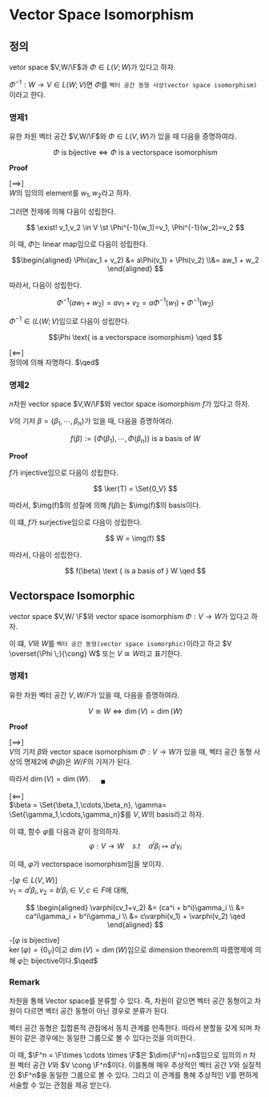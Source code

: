# Vector Space Isomorphism
## 정의
vetor space $V,W/\F$과 $\Phi \in L(V;W)$가 있다고 하자.

$\Phi^{-1}:W \rightarrow V \in L(W;V)$면 $\Phi$를 `벡터 공간 동형 사상(vector space isomorphism)`이라고 한다.

### 명제1  
유한 차원 벡터 공간 $V,W/\F$와 $\Phi \in L(V,W)$가 있을 때 다음을 증명하여라.  

$$\Phi \text{ is bijective} \iff \Phi \text{ is a vectorspace isomorphism }$$

**Proof**  

[$\implies$]  
$W$의 임의의 element를 $w_1,w_2$라고 하자.

그러면 전제에 의해 다음이 성립한다.

$$ \exist! v_1,v_2 \in V \st \Phi^{-1}(w_1)=v_1, \Phi^{-1}(w_2)=v_2 $$

이 때, $\Phi$는 linear map임으로 다음이 성립한다.

$$\begin{aligned} \Phi(av_1 + v_2) &= a\Phi(v_1) + \Phi(v_2) \\&=  aw_1 + w_2 \end{aligned} $$

따라서, 다음이 성립한다.

$$ \Phi^{-1}(aw_1+w_2) = av_1 +v_2 = a\Phi^{-1}(w_1) + \Phi^{-1}(w_2) $$

$\Phi^{-1}\in(L(W;V)$임으로 다음이 성립한다.

$$\Phi \text{ is a vectorspace isomorphism} \qed $$

[$\impliedby$]  
정의에 의해 자명하다. $\qed$

### 명제2
$n$차원 vector space $V,W/\F$와 vector space isomorphism $f$가 있다고 하자.

$V$의 기저 $\beta = \{ \beta_1, \cdots, \beta_n \}$가 있을 때, 다음을 증명하여라.

$$ f(\beta) :=  \{ \Phi(\beta_1),\cdots,\Phi(\beta_n) \} \text { is a basis of } W$$

**Proof**  

$f$가 injective임으로 다음이 성립한다.

$$ \ker(T) = \Set{0_V} $$

따라서, $\img(f)$의 성질에 의해 $f(\beta)$는 $\img(f)$의 basis이다.

이 떄, $f$가 surjective임으로 다음이 성립한다.

$$ W = \img(f) $$

따라서, 다음이 성립한다.

$$ f(\beta) \text { is a basis of } W \qed $$

## Vectorspace Isomorphic
vector space $V,W/ \F$와 vector space isomorphism $\Phi:V \rightarrow W$가 있다고 하자.

이 떄, $V$와 $W$를 `벡터 공간 동형(vector space isomorphic)`이라고 하고 $V \overset{\Phi \;}{\cong} W$ 또는 $V \cong W$라고 표기한다.

### 명제1
유한 차원 벡터 공간 $V,W/F$가 있을 때, 다음을 증명하여라.

$$V \cong W \iff \dim(V)=\dim(W)$$

**Proof**  

[$\implies$]  
$V$의 기저 $\beta$와 vector space isomorphism $\Phi:V \rightarrow W$가 있을 때, 벡터 공간 동형 사상의 명제2에 $\Phi(\beta)$은 $W/F$의 기저가 된다.

따라서 $\dim(V)=\dim(W)$. $\quad {_\blacksquare}$

[$\impliedby$]  
$\beta = \Set{\beta_1,\cdots,\beta_n}, \gamma= \Set{\gamma_1,\cdots,\gamma_n}$를 $V,W$의 basis라고 하자.

이 떄, 함수 $\varphi$를 다음과 같이 정의하자.
$$\varphi:V \rightarrow W \quad s.t \quad a^i\beta_i \mapsto a^i\gamma_i$$  

이 때, $\varphi$가 vectorspace isomorphism임을 보이자.

-[$\varphi \in L(V,W)$]  
$v_1 = a^i\beta_i, v_2 = b^i\beta_i \in V, c \in F$에 대해,

$$ \begin{aligned} \varphi(cv_1+v_2) &= (ca^i + b^i)\gamma_i \\ &= ca^i\gamma_i + b^i\gamma_i \\ &= c\varphi(v_1) + \varphi(v_2) \qed \end{aligned} $$

-[$\varphi$ is bijective]  
$\ker(\varphi) = \{ 0_V \}$이고 $\dim(V) = \dim(W)$임으로 dimension theorem의 따름명제에 의해 $\varphi$는 bijective이다.$\qed$

### Remark
차원을 통해 Vector space를 분류할 수 있다. 즉, 차원이 같으면 벡터 공간 동형이고 차원이 다르면 벡터 공간 동형이 아닌 경우로 분류가 된다.

벡터 공간 동형은 집합론적 관점에서 동치 관계를 만족한다. 따라서 분할을 갖게 되며 차원이 같은 경우에는 동일한 그룹으로 볼 수 있다는것을 의미한다.

이 때, $\F^n = \F\times \cdots \times \F$은 $\dim(\F^n)=n$임으로 임의의 $n$ 차원 벡터 공간 $V$와 $V \cong \F^n$이다. 이를통해 매우 추상적인 벡터 공간 $V$와 실질적인 $\F^n$을 동일한 그룹으로 볼 수 있다. 그리고 이 관계를 통해 추상적인 $V$를 편하게 서술할 수 있는 관점을 제공 받는다.